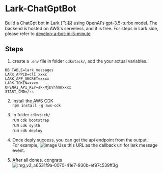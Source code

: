 # Lark-ChatGptBot
Build a ChatGpt bot in Lark (飞书) using OpenAI's gpt-3.5-turbo model. The backend is hosted on AWS's serveless, and it is free.
For steps in Lark side, please refer to [develop-a-bot-in-5-minute](https://open.feishu.cn/document/home/develop-a-bot-in-5-minutes/create-an-app)

## Steps   
1. create a `.env` file in folder `cdkstack/`,  add the your actual variables. 
```  
DB_TABLE=lark_messages
LARK_APPID=cli_xxxx
LARK_APP_SECRET=xxxx
LARK_TOKEN=xxxx
OPENAI_API_KEY=sk-MjDVnhmnxxxx
START_CMD=/rs
```   
2. Install the AWS CDK  
`npm install -g aws-cdk`  

3. In folder `cdkstack/`  
run `cdk bootstrap`  
run `cdk synth`   
run `cdk deploy`  

4. Once deply success, you can get the api endpoint from the output.  
For example,
![image](https://user-images.githubusercontent.com/19160090/222913280-22e826f4-7f07-48ca-ba1d-2deed83d53c6.png)
Use this URL as the callback url for lark message event.  

1. After all dones. congrats  
![img_v2_a6531f9a-0070-41e7-930b-ef97c539ff3g](https://user-images.githubusercontent.com/19160090/222913097-da679fcc-c1a6-4483-9c4d-83560d818e9b.jpg)
  